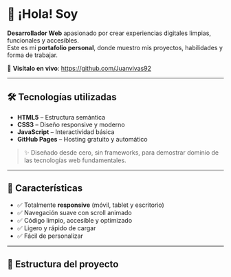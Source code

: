 # 👋 ¡Hola! Soy 

**Desarrollador Web** apasionado por crear experiencias digitales limpias, funcionales y accesibles.  
Este es mi **portafolio personal**, donde muestro mis proyectos, habilidades y forma de trabajar.

🔗 **Visítalo en vivo**: https://github.com/Juanvivas92

---

## 🛠️ Tecnologías utilizadas

- **HTML5** – Estructura semántica
- **CSS3** – Diseño responsive y moderno
- **JavaScript** – Interactividad básica
- **GitHub Pages** – Hosting gratuito y automático

> ✨ Diseñado desde cero, sin frameworks, para demostrar dominio de las tecnologías web fundamentales.

---

## 🌟 Características

- ✅ Totalmente **responsive** (móvil, tablet y escritorio)
- ✅ Navegación suave con scroll animado
- ✅ Código limpio, accesible y optimizado
- ✅ Ligero y rápido de cargar
- ✅ Fácil de personalizar

---

## 📂 Estructura del proyecto
